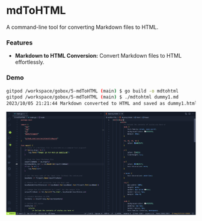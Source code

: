# mdToHTML


A command-line tool for converting Markdown files to HTML.

### Features

- **Markdown to HTML Conversion:** Convert Markdown files to HTML effortlessly.


### Demo


```bash
gitpod /workspace/gobox/5-mdToHTML (main) $ go build -o mdtohtml
gitpod /workspace/gobox/5-mdToHTML (main) $ ./mdtohtml dummy1.md 
2023/10/05 21:21:44 Markdown converted to HTML and saved as dummy1.html
```

![Converted Fils](convertedFiles.png)

